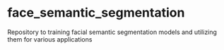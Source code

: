 # face_semantic_segmentation
Repository to training facial semantic segmentation models and utilizing them for various applications
